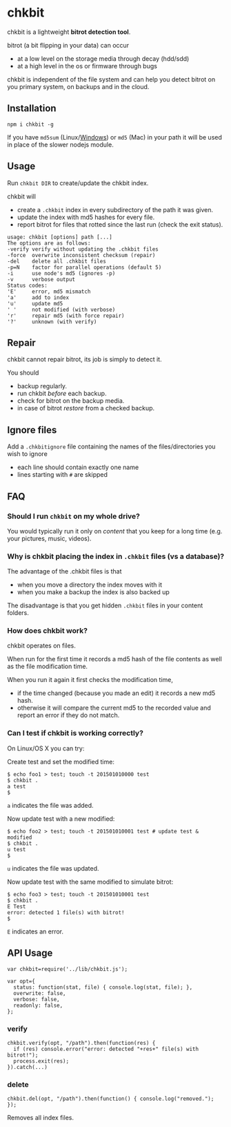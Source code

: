 # chkbit

chkbit is a lightweight **bitrot detection tool**.

bitrot (a bit flipping in your data) can occur

- at a low level on the storage media through decay (hdd/sdd)
- at a high level in the os or firmware through bugs

chkbit is independent of the file system and can help you detect bitrot on you primary system, on backups and in the cloud.

## Installation

`npm i chkbit -g`

If you have `md5sum` (Linux/[Windows](http://gnuwin32.sourceforge.net/packages/coreutils.htm)) or `md5` (Mac) in your path it will be used in place of the slower nodejs module.

## Usage

Run `chkbit DIR` to create/update the chkbit index.

chkbit will

- create a `.chkbit` index in every subdirectory of the path it was given.
- update the index with md5 hashes for every file.
- report bitrot for files that rotted since the last run (check the exit status).

```
usage: chkbit [options] path [...]
The options are as follows:
-verify verify without updating the .chkbit files
-force  overwrite inconsistent checksum (repair)
-del    delete all .chkbit files
-p=N    factor for parallel operations (default 5)
-i      use node's md5 (ignores -p)
-v      verbose output
Status codes:
'E'     error, md5 mismatch
'a'     add to index
'u'     update md5
' '     not modified (with verbose)
'r'     repair md5 (with force repair)
'?'     unknown (with verify)
```

## Repair

chkbit cannot repair bitrot, its job is simply to detect it.

You should

- backup regularly.
- run chkbit *before* each backup.
- check for bitrot on the backup media.
- in case of bitrot *restore* from a checked backup.

## Ignore files

Add a `.chkbitignore` file containing the names of the files/directories you wish to ignore

- each line should contain exactly one name
- lines starting with `#` are skipped

## FAQ

### Should I run `chkbit` on my whole drive?

You would typically run it only on *content* that you keep for a long time (e.g. your pictures, music, videos).

### Why is chkbit placing the index in `.chkbit` files (vs a database)?

The advantage of the .chkbit files is that

- when you move a directory the index moves with it
- when you make a backup the index is also backed up

The disadvantage is that you get hidden `.chkbit` files in your content folders.

### How does chkbit work?

chkbit operates on files.

When run for the first time it records a md5 hash of the file contents as well as the file modification time.

When you run it again it first checks the modification time,

- if the time changed (because you made an edit) it records a new md5 hash.
- otherwise it will compare the current md5 to the recorded value and report an error if they do not match.

### Can I test if chkbit is working correctly?

On Linux/OS X you can try:

Create test and set the modified time:
```
$ echo foo1 > test; touch -t 201501010000 test
$ chkbit .
a test
$
```
`a` indicates the file was added.

Now update test with a new modified:
```
$ echo foo2 > test; touch -t 201501010001 test # update test & modified
$ chkbit .
u test
$
```

`u` indicates the file was updated.

Now update test with the same modified to simulate bitrot:
```
$ echo foo3 > test; touch -t 201501010001 test
$ chkbit .
E Test
error: detected 1 file(s) with bitrot!
$
```

`E` indicates an error.


## API Usage

```
var chkbit=require('../lib/chkbit.js');

var opt={
  status: function(stat, file) { console.log(stat, file); },
  overwrite: false,
  verbose: false,
  readonly: false,
};
```

### verify

```
chkbit.verify(opt, "/path").then(function(res) {
  if (res) console.error("error: detected "+res+" file(s) with bitrot!");
  process.exit(res);
}).catch(...)
```

### delete

```
chkbit.del(opt, "/path").then(function() { console.log("removed."); });
```
Removes all index files.
